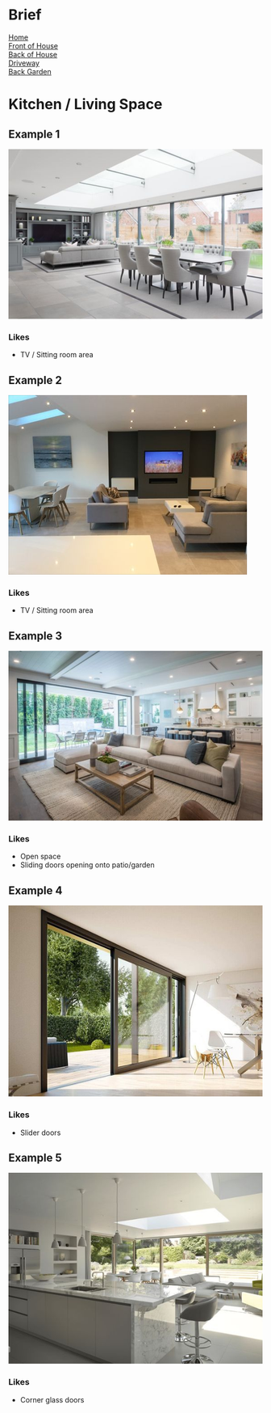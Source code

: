 
# Brief
[Home](brief.md) <br/>
[Front of House](front.md) <br/>
[Back of House](back.md) <br/>
[Driveway](driveway.md) <br/>
[Back Garden](garden) <br/>

# Kitchen / Living Space

## Example 1
![House 1](images/kitchen/1.jpeg "")

### Likes
- TV / Sitting room area

## Example 2
![House 1](images/kitchen/2.jpeg "")

### Likes
- TV / Sitting room area

## Example 3
![House 1](images/kitchen/3.jpeg "")

### Likes
- Open space
- Sliding doors opening onto patio/garden

## Example 4
![House 1](images/kitchen/4.jpeg "")

### Likes
- Slider doors

## Example 5
![House 1](images/kitchen/5.jpeg "")

### Likes
- Corner glass doors
